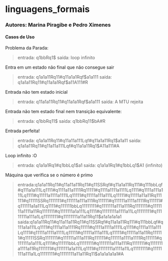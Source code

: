 # linguagens_formais
### Autores: Marina Piragibe e Pedro Ximenes
#### Casos de Uso

Problema da Parada:
 > entrada: q1bbRq1$
 > saída: loop infinito

Entra em um estado não final que não consegue sair
> entrada: q1a1a11Rq11#q11a1a1Rqf$a1a111
> saída: q1a1a11Rq11#q11a1a1Rqf$a11A111#R

Entrada não tem estado inicial
> entrada: q11a1a11Rq11#q11a1a1Rqf$a1a111
> saída: A MTU rejeita

Entrada não tem estado final nem transição equivalente:
 > entrada: q1bbRq11$
 > saída: q1bbRq11$bA#R

Entrada perfeita!
> entrada: q1a1a11Rq11#q11a11a111Lqf#q11a1a11Rq1$a1a11
> saída: q1a1a11Rq11#q11a11a111Lqf#q11a1a11Rq1$A11a111#A


Loop infinito :O 
> entrada: q1a1a1Rq1#q1bbLq1$a1
> saída: q1a1a1Rq1#q1bbLq1$A1 (infinito)

Máquina que verifica se o número é primo
>entrada:q1a1a11Rq11#q11a11a11Rq11#q11SSRqf#q11a1a11Rq111#q111bbLqf#q111a1a111Lq1111#q1111a11a1111Rq11111#q1111a1111a1111Lq1111#q1111a111a111Lq1111#q11111a1111a1111Lq11111#q11111a111a111Lq11111#q11111a11a11Rq111111#q11111SSRq1111111#q111111a111a111Rq111111#q111111a1111a1111Rq111111#q111111a1a111Lq1111#q111111bbLq11111111#q1111111a111a111Rq1111111#q1111111a1111a11Rq1111111#q1111111a1a111Lq1111#q11111111a1111a11Lq11111111#q11111111a111a1Lq11111111#q11111111a11a11Rq11$a1a1a1a1a1
>saída:q1a1a11Rq11#q11a11a11Rq11#q11SSRqf#q11a1a11Rq111#q111bbLqf#q111a1a111Lq1111#q1111a11a1111Rq11111#q1111a1111a1111Lq1111#q1111a111a111Lq1111#q11111a1111a1111Lq11111#q11111a111a111Lq11111#q11111a11a11Rq111111#q11111SSRq1111111#q111111a111a111Rq111111#q111111a1111a1111Rq111111#q111111a1a111Lq1111#q111111bbLq11111111#q1111111a111a111Rq1111111#q1111111a1111a11Rq1111111#q1111111a1a111Lq1111#q11111111a1111a11Lq11111111#q11111111a111a1Lq11111111#q11111111a11a11Rq11$a1a1a1a1a1#A
